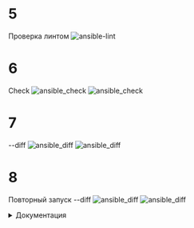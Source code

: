 


# 5
Проверка линтом
![ansible-lint](https://github.com/GrizzlikovOleg/Netology/tree/main/tasks_ansible/ansible_02/ans_02_lint.png)
# 6
Check
![ansible_check](https://github.com/GrizzlikovOleg/Netology/tree/main/tasks_ansible/ansible_02/ans_02_check1.png)
![ansible_check](https://github.com/GrizzlikovOleg/Netology/tree/main/tasks_ansible/ansible_02/ans_02_check2.png)
# 7
--diff
![ansible_diff](https://github.com/GrizzlikovOleg/Netology/tree/main/tasks_ansible/ansible_02/ans_02_diff1.png)
![ansible_diff](https://github.com/GrizzlikovOleg/Netology/tree/main/tasks_ansible/ansible_02/ans_02_diff2.png)
# 8
Повторный запуск --diff
![ansible_diff](https://github.com/GrizzlikovOleg/Netology/tree/main/tasks_ansible/ansible_02/ans_02_diff1second.png)
![ansible_diff](https://github.com/GrizzlikovOleg/Netology/tree/main/tasks_ansible/ansible_02/ans_02_diff2second.png)




<details>
  <summary>Документация</summary>
  
```
Playbook: site.yml

Описание: Данный playbook предназначен для автоматизированного развертывания и базовой настройки серверов ClickHouse и Vector на CentOS 7. Playbook обеспечивает установку необходимых пакетов, настройку сервисов и развертывание конфигурационных файлов.

Структура playbook: Playbook состоит из трех основных секций (play):

Установка Python 3: Устанавливает Python 3 на всех хостах.
Установка ClickHouse: Устанавливает и настраивает ClickHouse на целевых серверах.
Установка и настройка Vector: Устанавливает и настраивает Vector на целевых серверах.
Хосты:

all: Применяется для установки Python 3.
clickhouse: Применяется для установки и настройки ClickHouse. Включает в себя хост clickhouse-01.
vector: Применяется для установки и настройки Vector. Включает в себя хост vector-01.
Параметры (vars):

Глобальные (не специфичные для хоста):
Нет глобальных переменных, используемых всеми секциями playbook.
clickhouse (секция vars):
clickhouse_version: "22.3.3.44": Версия ClickHouse для установки.
clickhouse_packages: ["clickhouse-client", "clickhouse-server", "clickhouse-common-static"]: Список пакетов ClickHouse для установки.
vector (секция vars):
vector_version: "0.44.0": Версия Vector для установки.
ansible_python_interpreter: Переменная задается в секции vars для групп clickhouse и vector для указания пути к Python3 /usr/bin/python3.
ansible_user, ansible_ssh_private_key_file: Переменные для авторизации по SSH, задаются для каждой группы хостов (clickhouse и vector) в файле инвентаря.
Задачи (Tasks):

Секция Установка Python 3:
Install Python 3: Использует raw модуль для установки Python3 с помощью yum.
Секция Установка ClickHouse:
Add ClickHouse repository: Добавляет официальный репозиторий ClickHouse.
Install ClickHouse packages: Устанавливает пакеты clickhouse-client, clickhouse-server, clickhouse-common-static.
Flush handlers: Выполняет все накопившиеся обработчики.
Create database logs: Создает базу данных logs в ClickHouse.
Секция Установка и настройка Vector:
Install required dependencies: Устанавливает пакет tar.
Create Vector installation directory: Создает директорию /opt/vector для установки Vector.
Download Vector: Скачивает архив с Vector с GitHub.
Extract Vector: Распаковывает архив с Vector в директорию установки.
Deploy Vector config: Развертывает конфигурационный файл vector.toml из шаблона.
Create systemd service for Vector: Создает файл сервиса vector.service для управления Vector.
Enable and start Vector service: Включает и запускает сервис Vector через systemd.
Обработчики (Handlers):

Секция Установка ClickHouse:
Start clickhouse service: Перезапускает сервис clickhouse-server после изменения конфигурации.
Секция Установка и настройка Vector:
Restart vector service: Перезапускает сервис vector после изменения конфигурации.
Теги:

Playbook не содержит явных тегов, но можно использовать имена секций (play) в качестве тегов:
install python: Для запуска только секции установки Python 3.
install clickhouse: Для запуска только секции установки ClickHouse.
install vector: Для запуска только секции установки Vector.
Файлы и шаблоны:

vector_config.j2: Шаблон конфигурационного файла Vector.
```

</details>